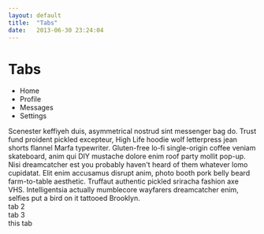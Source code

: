 ```yaml
---
layout: default
title:  "Tabs"
date:   2013-06-30 23:24:04
---
```


Tabs
====

<div class="tabs-container row-fluid">
  <ul class="tabs span3">
    <li data-target="#home" class="tab-anchor active">
      Home<i class="icon-arrow-right-2"></i></li>
    <li data-target="#tab2" class="tab-anchor">Profile<i class="icon-arrow-right-2"></i></li>
    <li data-target="#tab3" class="tab-anchor">Messages<i class="icon-arrow-right-2"></i></li>
    <li data-target="#this-tab" class="tab-anchor">Settings<i class="icon-arrow-right-2"></i></li>
  </ul>

  <div class="tab-content span9">
    <div class="tab-pane active" id="home">Scenester keffiyeh duis, asymmetrical nostrud sint  messenger bag do. Trust fund proident pickled excepteur, High Life hoodie wolf letterpress jean shorts flannel Marfa typewriter. Gluten-free lo-fi single-origin coffee veniam skateboard, anim  qui  DIY mustache dolore enim roof party mollit  pop-up. Nisi dreamcatcher est  you probably haven't heard of them whatever lomo cupidatat. Elit enim accusamus disrupt anim, photo booth pork belly beard farm-to-table aesthetic. Truffaut authentic pickled sriracha fashion axe VHS. Intelligentsia actually mumblecore wayfarers dreamcatcher enim, selfies put a bird on it tattooed Brooklyn.</div>
    <div class="tab-pane" id="tab2">tab 2</div>
    <div class="tab-pane" id="tab3">tab 3</div>
    <div class="tab-pane" id="this-tab">this tab</div>
  </div>
</div>